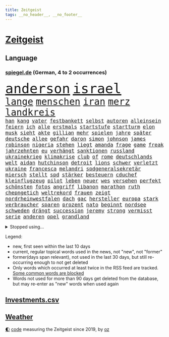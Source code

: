 ```yaml
---
title: Zeitgeist
tags: __no_header__, __no_footer__
---
```


# [Zeitgeist](https://oliz.io/zeitgeist/)

## Language

<h3><a href="https://www.spiegel.de" target="_blank">spiegel.de</a> (German, 4 to 2 occurrences)</h3>
<p style="font-family:monospace">
<span style="font-size:32pt"><a href="news_links.html#anderson" class="current">anderson</a></span>
<span style="font-size:32pt"><a href="news_links.html#israel" class="current">israel</a></span>
<br>
<span style="font-size:22pt"><a href="news_links.html#lange" class="current">lange</a></span>
<span style="font-size:22pt"><a href="news_links.html#menschen" class="current">menschen</a></span>
<span style="font-size:22pt"><a href="news_links.html#iran" class="current">iran</a></span>
<span style="font-size:22pt"><a href="news_links.html#merz" class="current">merz</a></span>
<span style="font-size:22pt"><a href="news_links.html#landkreis" class="current">landkreis</a></span>
<br>
<span style="font-size:12pt"><a href="news_links.html#han" class="new">han</a></span>
<span style="font-size:12pt"><a href="news_links.html#kang" class="new">kang</a></span>
<span style="font-size:12pt"><a href="news_links.html#vater" class="current">vater</a></span>
<span style="font-size:12pt"><a href="news_links.html#festbankett" class="new">festbankett</a></span>
<span style="font-size:12pt"><a href="news_links.html#selbst" class="current">selbst</a></span>
<span style="font-size:12pt"><a href="news_links.html#autoren" class="current">autoren</a></span>
<span style="font-size:12pt"><a href="news_links.html#alleinsein" class="new">alleinsein</a></span>
<span style="font-size:12pt"><a href="news_links.html#feiern" class="current">feiern</a></span>
<span style="font-size:12pt"><a href="news_links.html#ich" class="current">ich</a></span>
<span style="font-size:12pt"><a href="news_links.html#alle" class="current">alle</a></span>
<span style="font-size:12pt"><a href="news_links.html#erstmals" class="current">erstmals</a></span>
<span style="font-size:12pt"><a href="news_links.html#startstufe" class="new">startstufe</a></span>
<span style="font-size:12pt"><a href="news_links.html#startturm" class="new">startturm</a></span>
<span style="font-size:12pt"><a href="news_links.html#elon" class="current">elon</a></span>
<span style="font-size:12pt"><a href="news_links.html#musk" class="current">musk</a></span>
<span style="font-size:12pt"><a href="news_links.html#sieht" class="current">sieht</a></span>
<span style="font-size:12pt"><a href="news_links.html#akte" class="new">akte</a></span>
<span style="font-size:12pt"><a href="news_links.html#gillian" class="current">gillian</a></span>
<span style="font-size:12pt"><a href="news_links.html#mehr" class="current">mehr</a></span>
<span style="font-size:12pt"><a href="news_links.html#spielen" class="current">spielen</a></span>
<span style="font-size:12pt"><a href="news_links.html#jahre" class="current">jahre</a></span>
<span style="font-size:12pt"><a href="news_links.html#später" class="current">später</a></span>
<span style="font-size:12pt"><a href="news_links.html#deutsche" class="current">deutsche</a></span>
<span style="font-size:12pt"><a href="news_links.html#allee" class="new">allee</a></span>
<span style="font-size:12pt"><a href="news_links.html#gefahr" class="current">gefahr</a></span>
<span style="font-size:12pt"><a href="news_links.html#daron" class="new">daron</a></span>
<span style="font-size:12pt"><a href="news_links.html#simon" class="current">simon</a></span>
<span style="font-size:12pt"><a href="news_links.html#johnson" class="current">johnson</a></span>
<span style="font-size:12pt"><a href="news_links.html#james" class="current">james</a></span>
<span style="font-size:12pt"><a href="news_links.html#robinson" class="current">robinson</a></span>
<span style="font-size:12pt"><a href="news_links.html#nigeria" class="current">nigeria</a></span>
<span style="font-size:12pt"><a href="news_links.html#stehen" class="current">stehen</a></span>
<span style="font-size:12pt"><a href="news_links.html#liegt" class="current">liegt</a></span>
<span style="font-size:12pt"><a href="news_links.html#amanda" class="current">amanda</a></span>
<span style="font-size:12pt"><a href="news_links.html#frage" class="current">frage</a></span>
<span style="font-size:12pt"><a href="news_links.html#game" class="current">game</a></span>
<span style="font-size:12pt"><a href="news_links.html#freak" class="new">freak</a></span>
<span style="font-size:12pt"><a href="news_links.html#jahrzehnten" class="current">jahrzehnten</a></span>
<span style="font-size:12pt"><a href="news_links.html#eu" class="current">eu</a></span>
<span style="font-size:12pt"><a href="news_links.html#verhängt" class="current">verhängt</a></span>
<span style="font-size:12pt"><a href="news_links.html#sanktionen" class="current">sanktionen</a></span>
<span style="font-size:12pt"><a href="news_links.html#russland" class="current">russland</a></span>
<span style="font-size:12pt"><a href="news_links.html#ukrainekrieg" class="current">ukrainekrieg</a></span>
<span style="font-size:12pt"><a href="news_links.html#klimakrise" class="current">klimakrise</a></span>
<span style="font-size:12pt"><a href="news_links.html#club" class="current">club</a></span>
<span style="font-size:12pt"><a href="news_links.html#of" class="current">of</a></span>
<span style="font-size:12pt"><a href="news_links.html#rome" class="current">rome</a></span>
<span style="font-size:12pt"><a href="news_links.html#deutschlands" class="current">deutschlands</a></span>
<span style="font-size:12pt"><a href="news_links.html#welt" class="current">welt</a></span>
<span style="font-size:12pt"><a href="news_links.html#aidan" class="new">aidan</a></span>
<span style="font-size:12pt"><a href="news_links.html#hutchinson" class="new">hutchinson</a></span>
<span style="font-size:12pt"><a href="news_links.html#detroit" class="current">detroit</a></span>
<span style="font-size:12pt"><a href="news_links.html#lions" class="current">lions</a></span>
<span style="font-size:12pt"><a href="news_links.html#schwer" class="current">schwer</a></span>
<span style="font-size:12pt"><a href="news_links.html#verletzt" class="current">verletzt</a></span>
<span style="font-size:12pt"><a href="news_links.html#ukraine" class="current">ukraine</a></span>
<span style="font-size:12pt"><a href="news_links.html#francesca" class="current">francesca</a></span>
<span style="font-size:12pt"><a href="news_links.html#melandri" class="new">melandri</a></span>
<span style="font-size:12pt"><a href="news_links.html#spdgeneralsekretär" class="current">spdgeneralsekretär</a></span>
<span style="font-size:12pt"><a href="news_links.html#miersch" class="new">miersch</a></span>
<span style="font-size:12pt"><a href="news_links.html#stellt" class="current">stellt</a></span>
<span style="font-size:12pt"><a href="news_links.html#spd" class="current">spd</a></span>
<span style="font-size:12pt"><a href="news_links.html#stärker" class="current">stärker</a></span>
<span style="font-size:12pt"><a href="news_links.html#besteuern" class="new">besteuern</a></span>
<span style="font-size:12pt"><a href="news_links.html#cduchef" class="current">cduchef</a></span>
<span style="font-size:12pt"><a href="news_links.html#kleinflugzeug" class="current">kleinflugzeug</a></span>
<span style="font-size:12pt"><a href="news_links.html#pilot" class="current">pilot</a></span>
<span style="font-size:12pt"><a href="news_links.html#leben" class="current">leben</a></span>
<span style="font-size:12pt"><a href="news_links.html#neuer" class="current">neuer</a></span>
<span style="font-size:12pt"><a href="news_links.html#wes" class="new">wes</a></span>
<span style="font-size:12pt"><a href="news_links.html#versehen" class="current">versehen</a></span>
<span style="font-size:12pt"><a href="news_links.html#perfekt" class="current">perfekt</a></span>
<span style="font-size:12pt"><a href="news_links.html#schönsten" class="current">schönsten</a></span>
<span style="font-size:12pt"><a href="news_links.html#fotos" class="current">fotos</a></span>
<span style="font-size:12pt"><a href="news_links.html#angriff" class="current">angriff</a></span>
<span style="font-size:12pt"><a href="news_links.html#libanon" class="current">libanon</a></span>
<span style="font-size:12pt"><a href="news_links.html#marathon" class="current">marathon</a></span>
<span style="font-size:12pt"><a href="news_links.html#ruth" class="current">ruth</a></span>
<span style="font-size:12pt"><a href="news_links.html#chepngetich" class="new">chepngetich</a></span>
<span style="font-size:12pt"><a href="news_links.html#weltrekord" class="current">weltrekord</a></span>
<span style="font-size:12pt"><a href="news_links.html#frauen" class="current">frauen</a></span>
<span style="font-size:12pt"><a href="news_links.html#zeigt" class="current">zeigt</a></span>
<span style="font-size:12pt"><a href="news_links.html#nordrheinwestfalen" class="current">nordrheinwestfalen</a></span>
<span style="font-size:12pt"><a href="news_links.html#dach" class="current">dach</a></span>
<span style="font-size:12pt"><a href="news_links.html#gac" class="new">gac</a></span>
<span style="font-size:12pt"><a href="news_links.html#hersteller" class="current">hersteller</a></span>
<span style="font-size:12pt"><a href="news_links.html#europa" class="current">europa</a></span>
<span style="font-size:12pt"><a href="news_links.html#stark" class="current">stark</a></span>
<span style="font-size:12pt"><a href="news_links.html#verbraucher" class="current">verbraucher</a></span>
<span style="font-size:12pt"><a href="news_links.html#sparen" class="current">sparen</a></span>
<span style="font-size:12pt"><a href="news_links.html#prozent" class="current">prozent</a></span>
<span style="font-size:12pt"><a href="news_links.html#nato" class="current">nato</a></span>
<span style="font-size:12pt"><a href="news_links.html#beginnt" class="current">beginnt</a></span>
<span style="font-size:12pt"><a href="news_links.html#nordsee" class="current">nordsee</a></span>
<span style="font-size:12pt"><a href="news_links.html#schweden" class="current">schweden</a></span>
<span style="font-size:12pt"><a href="news_links.html#drängt" class="current">drängt</a></span>
<span style="font-size:12pt"><a href="news_links.html#succession" class="new">succession</a></span>
<span style="font-size:12pt"><a href="news_links.html#jeremy" class="current">jeremy</a></span>
<span style="font-size:12pt"><a href="news_links.html#strong" class="new">strong</a></span>
<span style="font-size:12pt"><a href="news_links.html#vermisst" class="current">vermisst</a></span>
<span style="font-size:12pt"><a href="news_links.html#serie" class="current">serie</a></span>
<span style="font-size:12pt"><a href="news_links.html#anderen" class="current">anderen</a></span>
<span style="font-size:12pt"><a href="news_links.html#opel" class="new">opel</a></span>
<span style="font-size:12pt"><a href="news_links.html#grandland" class="new">grandland</a></span>
</p>
<details>
<summary>Stopped using...</summary>
<p class="former" style="font-size:12pt">
cristiano(1454) ronaldo(1454) kommunen(1453) myanmar(1453) wechselt(1453) kauft(1452) willen(1452) abstimmung(1451) beschreibt(1451) aufmerksamkeit(1450) beobachtet(1450) freiheitsstrafe(1450) gesunken(1450) klagt(1450) landesregierung(1450) material(1450) sinken(1450) statement(1450) summe(1450) usaußenminister(1450) weltweiten(1450) zentrum(1450) christine(1449) gewissen(1449) nahmen(1449) plus(1449) entschuldigt(1448) erklärte(1448) innenministerium(1448) scheinen(1448) scheitern(1448) sonne(1448) who(1448) wirkung(1448) überall(1448) arbeitete(1447) bereit(1447) entwurf(1447) finanziell(1447) schaden(1447) eis(1446) forderung(1446) gezogen(1446) ausländische(1445) konservativen(1445) netzwerk(1445) polens(1445) stets(1445) beschluss(1444) finale(1444) gastgeber(1444) kündigte(1444) nazis(1444) pocht(1444) pressestimmen(1444) spekuliert(1444) vorübergehend(1444) xi(1444) illegal(1443) institut(1443) obama(1443) trend(1443) warf(1443) anbieten(1442) investitionen(1442) räumen(1442) 3(1441) debakel(1441) lieben(1441) wies(1441) aufruf(1440) eigentümer(1440) milliarde(1439) erkrankung(1438) halbfinale(1438) versprochen(1438) erwarten(1437) motiv(1437) starker(1437) anlass(1436) frust(1436) 27(1435) schwanger(1435) verbreiten(1435) berät(1434) produzieren(1434) stieg(1434) pflicht(1432) 45(1430) gesamten(1430) mission(1429) begriff(1428) bundesgerichtshof(1428) ähnlich(1428) beschlagnahmt(1427) gouverneur(1427) presse(1427) tür(1426) ministerium(1425) empfängt(1424) herz(1424) insassen(1424) syrer(1424) teilnahme(1422) eigenes(1421) behalten(1420) papier(1418) auseinandersetzung(1416) nasa(1415) retter(1412) katharina(1408) erhöhung(1407) wieso(1401) marine(1388) last(1386) einfache(1376) schiffe(1376) leiter(1368) heidelberg(1357) umbau(1346) langjährige(1339) milliardär(1337) belästigung(1322) zusammenbruch(1311) kolumbien(1201) truppe(1184) gewohnt(1122) haushalt(1119) vorfeld(1098) dokumentiert(1093) beider(1078) empfehlen(1072) rhein(1065) front(1038) schärfere(1038) diskussionen(1020) buschmann(1013) verschwinden(993) überwachung(989) spielern(985) gerichte(984) verweist(975) afrikanischen(965) lohnen(962) positiven(957) abschaffung(952) triumphiert(943) kriegsverbrechen(926) hochrangigen(924) herzen(919) eingetroffen(918) handys(900) durchsuchen(896) vermisster(881) hitze(865) debattiert(849) tierschützer(842) fahrgäste(831) thüringens(829) partnerin(817) olympiasieger(814) fassungslos(809) erlegen(805) usrepublikaner(802) offizielle(788) nation(781) 05(771) wünsche(767) lebenslange(766) spionage(757) zurückkehren(753) branchen(741) nationaltrainer(738) francisco(736) senioren(735) grenzgebiet(722) deuten(713) razzien(709) beerdigt(704) schönheit(701) autohersteller(700) operiert(699) abgeben(694) geschmack(694) aussichten(686) düster(677) gekostet(664) check(661) haftbefehl(658) hauses(658) mächtige(655) heimische(637) venedig(632) sachsens(631) mythos(627) c(626) wand(623) landwirte(614) wasserstoff(614) 52(613) flaschen(611) freier(611) weimar(606) 5000(605) freiwillige(605) technologie(603) geständnis(597) schweres(592) außergewöhnlich(582) influencer(582) toll(581) merklich(580) darmstadt(573) beigetragen(570) wurzeln(570) kreuz(565) gewartet(561) gen(554) emotionen(542) zeuge(540) boomt(539) linkspartei(537) bekämpfung(534) veröffentlichte(528) massenhaft(524) stuft(524) samuel(521) tickets(520) diebstahl(511) versehentlich(509) terrorismus(504) genießen(503) gelernt(499) iphones(497) motto(495) partien(489) bundeshaushalt(487) staats(483) open(480) sächsischen(475) 77(472) zahlungen(471) schlucht(469) umzusetzen(465) schuldenbremse(464) toronto(460) busfahrer(459) preiserhöhung(459) massiver(455) benachteiligt(454) lieferten(454) popstars(450) saßen(445) ezb(444) clemens(443) besiegen(439) essener(439) schmidt(439) atlanta(437) kooperiert(436) sicherheitsmaßnahmen(433) vormittag(433) iphone(429) britney(428) islamistische(428) spears(428) stützen(428) ausbeutung(423) sechsstellige(423) südkoreanische(418) sichergestellt(409) schach(404) genossen(403) us(401) jon(399) jüdisches(399) verkehrsunfall(399) nordkoreas(396) antonio(392) 03(391) goldenen(391) mittelfeld(382) errungen(381) generalbundesanwalt(380) jugendstrafe(378) qualifikation(372) unschuldig(372) demokratischen(370) milliardenhilfen(369) palästina(367) nagel(364) königshaus(362) franzosen(361) 43(359) verschickt(359) gemüse(358) management(357) popkultur(356) regelungen(352) taugen(350) mars(348) absicht(342) 1100(340) bundes(336) vulkanausbruch(336) eingedrungen(335) migrationshintergrund(335) sicherheitsgründen(335) reagierten(334) sommerspiele(333) einführung(328) israelisches(328) menschenrechte(327) 29jähriger(321) kritischer(321) gdl(319) reederei(318) abschiebung(315) einheitliche(315) sprecherin(314) überdenken(314) db(313) ampelpartner(309) claus(308) rechtlich(308) weselsky(308) emma(307) haftstrafen(307) entspannung(305) haderte(304) islamische(302) kündigungen(302) tourt(301) besorgniserregend(300) flaggen(295) bot(294) lernt(293) genehmigung(292) 18jährige(291) leise(291) gesichter(290) erleichterung(287) historischer(287) kriegsschiffe(287) mindestlohn(287) 93(286) straftäter(286) positives(284) verschüttet(284) politischer(282) station(281) anhebung(280) uganda(280) zeitalter(280) buchempfehlungen(279) einsparungen(279) verschwörungstheorien(278) erfuhr(275) ermittlungsverfahren(275) angeklagten(274) omas(274) onlinehändler(274) eilantrag(271) aufgedeckt(268) viertelfinale(268) vorliegt(266) temu(265) mögen(263) statistischem(262) high(261) 1980(260) sendet(259) präsentierte(258) absatz(257) hollywoods(257) nvidia(257) gründet(255) wettkampf(255) barack(253) wüten(253) niedersachsens(252) topfavorit(252) premierministerin(249) privates(249) mona(247) bauernproteste(244) bestürzt(244) indes(244) weltstar(243) route(242) bauch(239) politischem(239) festivals(238) substanz(237) go(234) scheidet(233) kontroversen(232) lamar(232) hab(231) hauptdarstellerin(231) bronze(229) erleichtert(229) inakzeptabel(228) justin(228) swifts(228) lebenslang(225) verprügelt(225) fressen(224) bucht(223) minderjährigen(223) falscher(222) jena(222) trick(221) emojis(217) obst(216) kanzlerin(215) klärt(214) vermittler(213) huawei(212) eingefangen(211) regimes(211) schwerverletzte(211) apples(210) ausmacht(210) raf(210) zoo(210) übertrieben(210) usmedien(209) magnus(208) möglichkeit(208) oberpfalz(208) bedankt(207) durchsuchung(207) zweitligisten(206) planung(205) schweigegeldprozess(205) 35000(204) vorlieben(203) biss(202) erwirken(202) frauenanteil(201) abtreibungen(200) katy(200) msc(200) eindeutig(198) argumentierte(196) chiphersteller(196) kassierte(196) vergleichbar(196) enthüllen(195) füße(195) verbraucherpreise(195) mad(194) verurteilter(194) überlassen(193) erfolgreicher(191) filmset(191) jeff(191) lautete(191) hafens(190) athletin(186) dokumentation(186) erfreut(186) zucker(186) flüchtlingen(185) jünger(185) netzwerken(185) zwangsversteigerung(184) bvbprofi(182) trümmer(181) katastrophenfall(180) afderfolg(179) justizministerin(179) studien(177) 20jähriger(175) carlsen(175) ermutigt(175) milliardengeschäft(175) privatsphäre(175) zusätzlichen(175) don(174) ressourcen(174) school(174) benachbarten(173) harmlosen(173) sammlung(173) thyssenkrupp(173) afghanische(172) erhärten(172) königlichen(172) billionen(171) entlassung(171) herausgesucht(171) iga(171) usjustiz(171) świątek(171) köpfe(170) staatschefs(170) einschalten(169) ernannt(168) fußballbund(168) irreführende(168) cafés(167) verrat(165) einschränken(164) straßenbahn(164) verhört(164) arbeitszeit(163) iraner(163) leuten(163) abgeschoben(162) frauenfußball(162) testspiel(162) gesammelt(161) ultraorthodoxe(160) morgan(158) längste(157) pelosi(157) schlau(157) unterstützte(157) ausgeweitet(156) behoben(156) zeilen(156) einflussreichsten(155) hauskauf(155) verlobung(155) handwerk(154) engel(153) bestritt(151) toxischen(151) children(150) save(150) vereinbaren(150) massensterben(149) besuchte(148) europäischer(148) flair(148) stahl(148) telekom(148) schwimmbad(147) umweltschützer(146) wohnungsnot(146) feuern(145) herd(145) privater(145) wohnungslose(145) kryptowährung(143) likes(143) films(142) menschheit(142) bergab(141) eskalieren(140) heiße(140) 1400(138) marvin(138) rechtspopulismus(138) automaten(137) landeten(137) übermittelt(137) friedenskonferenz(136) abnehmspritze(135) hipp(135) zugspitze(135) ausgefallene(133) unversöhnlich(132) bon(131) handele(131) jovi(131) stärkere(131) befriedigend(130) lokalen(130) privat(130) verschärfung(130) plagen(129) weigert(129) bangladesch(128) entgangen(128) erarbeitet(127) faust(127) schärferen(127) wider(127) gemessen(126) indopazifik(126) islamismus(126) marcus(126) sechsjährigen(126) heimatmarkt(125) afrikanische(124) fernost(124) kendrick(124) sternschnuppen(124) polizeiliche(123) babbel(122) daum(122) nhl(121) kanzelt(120) 17jährige(119) korrekt(119) aufsteigen(118) griechischen(118) heikel(118) lugner(118) schutzsuchende(118) steven(118) angespannte(117) beißt(117) hampshire(117) paradies(117) siedlungen(117) unbekleidet(117) usbotschafterin(115) bekanntes(114) schutzsuchenden(113) teurere(113) berüchtigt(112) scharfen(112) sexualstraftäter(112) staatsbesuch(112) zahlung(112) basel(111) bürgerschaft(111) extremwetter(111) josé(111) feinde(110) vergaß(110) verzehr(110) polizeigewalt(109) spieß(109) bahnlogistiktochter(108) schlägerei(108) schutt(108) beladener(107) epidemie(107) solch(107) sponsor(107) supreme(107) 42jähriger(106) hunter(106) pony(106) rechenschaft(106) unterbrechen(106) urteile(106) erdrutsch(105) filmfest(105) hartnäckig(105) neuestes(105) potenziell(105) sommerpause(105) zurückzahlen(105) johnny(104) löwen(104) vernichtendes(104) 25jährige(103) gefüllte(103) gegenspieler(103) krawallen(103) medwedew(102) orden(102) parteimitglieder(102) kubitschek(101) rückte(101) schultz(101) cruise(100) außenseiter(99) gemeinnützige(98) marina(98) 32jährige(97) bleibe(97) waldbrand(97) maskottchen(96) verabschiedete(96) verlegung(96) glaubwürdigkeit(95) hafenstadt(95) psychotherapeut(95) strauchelnde(95) nachträglich(94) opa(94) füllkrug(92) niclas(92) wahlkampfs(92) alliierten(91) flugzeugabsturz(91) intelligence(91) liedern(91) steuererleichterungen(91) tatsächliche(91) zulassung(91) zwangsversteigert(91) ansiedlung(90) beliebten(90) gegnerin(90) klatschen(90) konto(90) martha(90) pakistaner(90) patientinnen(90) ruine(90) toben(90) beinahekatastrophe(89) blind(89) eingeläutet(89) fehlerhafte(89) hingewiesen(89) kaputte(89) klimafreundlicher(89) kontinent(89) medaille(89) noa(89) südkoreanischer(89) argentinier(88) brat(88) charli(88) danke(88) klassik(88) migrantinnen(88) ruf(88) xcx(88) almuth(87) artgenossen(87) gleichstellung(87) mcdonald's(87) medaillen(87) privatsache(87) schult(87) surrealen(87) usautobauer(87) bullock(86) delikatessen(86) entschädigt(86) erdgeschichte(86) etatentwurf(86) eustrafzöllen(86) familiengeschichte(86) timberlake(86) umgesetzt(86) uspräsidentensohn(86) verlobt(86) 900(85) cathy(85) hochumstritten(85) kuschelt(85) transfer(85) verletze(85) aufrecht(84) ausländischen(84) falschmeldungen(84) gulasch(84) itsysteme(84) kroatien(84) legende(84) passantin(84) stecker(84) welthits(84) raststätte(83) standorten(83) widersprüche(83) wildbahn(83) 2200(82) gewaltvorwürfen(82) koeman(82) menschenhandels(82) portionen(82) ronald(82) abzuschieben(81) filmte(81) kifunktionen(81) mate(81) satellitenbildern(81) schalteten(81) sichtbare(81) vergewaltigte(81) wiegt(81) friedensplan(80) miene(80) oberleitungen(80) parat(80) ran(80) firmenpleiten(79) neubaur(79) taxifahrer(79) weltgesundheitsorganisation(79) wildnis(79) meldeten(78) mittlere(78) sensation(78) studierte(78) abriss(77) dfbauswahl(77) fantasien(77) geschäftsmodell(77) haushaltsentwurf(77) liebte(77) moniert(77) pfister(77) publik(77) subtile(77) surferin(77) unausweichlich(77) vermutung(77) wasserschutzpolizei(77) banksy(76) emeuphorie(76) neuzulassungen(76) schnaps(76) verfassungsrechtler(76) abstruse(75) arts(75) auftritten(75) auftritts(75) filmfestival(75) harmonie(75) pragmatiker(75) spiegeldokumentation(75) ikonische(74) währte(74) doppelte(73) lokomotivführer(73) gesundheitsbehörde(72) überprüft(72) comedians(71) einzudämmen(71) heimwm(71) nationalgericht(71) türkischem(71) vorgezogen(71) ausreisen(70) bauernpräsident(70) einheimischen(70) ernstvolker(70) rukwied(70) trauerfeier(70) trauma(70) untergrund(70) 49euroticket(69) bands(69) berührung(69) freigelassen(69) gegensatz(69) sondersitzung(69) annen(68) eiszeit(68) gesamtführung(68) gräben(68) korrektheit(68) küsst(68) richtungen(68) unbemannten(68) backen(67) erklärt’s(67) ernährten(67) eröffneten(67) fritz(67) kaliforniens(67) pulverisiert(67) kriselnde(66) menschenhandel(66) rekonstruiert(66) tate(66) vollbringen(66) gewürgt(65) honorar(65) luxusautos(65) rettungshubschrauber(65) schwarzrotgold(65) sparkasse(65) äußersten(65) drehen(64) entsprechende(64) ernennung(64) erwürgt(64) flugzeugen(64) geklettert(64) grünem(64) sprengstoff(64) wunderkind(64) 14jähriger(63) eriksson(63) gloria(63) kriegstreiber(63) lokführergewerkschaft(63) svengöran(63) thurn(63) tribüne(63) dnaanalysen(62) gerhardt(62) großhandel(62) großhandelspreise(62) verschärfungen(62) wölfe(62) auslaufmodell(61) einjähriger(61) einzelzeitfahren(61) gallagher(61) noel(61) spaziergänger(61) age(60) dunham(60) effekte(60) nationalpark(60) aufschlag(59) bekennen(59) dir(59) erhob(59) komplizierte(59) merken(59) unterfangen(59) buchholz(58) feststellen(58) verstorben(58) wischen(58) beriet(57) bordell(57) elsässer(57) entworfen(57) konkret(57) primož(57) roglič(57) aufgezeichnet(56) craig(56) gags(56) schwimmt(56) sommerferien(56) auswirkt(55) daniil(55) flugtaxis(55) hilfsmittel(55) ovations(55) standing(55) zauber(55) 1995(54) adele(54) berechnet(54) erweist(54) galgen(54) papenburg(54) privatwirtschaft(54) shogun(54) vulkane(54) werken(54) attentate(53) berchtesgaden(53) dreifache(53) erkennungszeichen(53) großartiges(53) konsistenz(53) verfassungsklage(53) boulevardzeitung(52) bruce(52) nawalnys(52) schert(52) vorletzte(52) sportwagenbauer(51) suchmaschine(51) verbrennerverbot(51) vereinbarung(51) aaron(50) agiert(50) coronaimpfstoff(50) geknackt(50) natalie(50) philadelphia(50) tönen(50) aschaffenburg(49) bitteren(49) frontal(49) karriereberaterin(49) präsidentschaftswahlen(49) stell(49) ausreichend(48) babynahrungshersteller(48) einhörner(48) gastiert(48) mathias(48) aufzuhören(47) datum(47) ehemanns(47) herausfordert(47) nachwirkungen(47) schadstoffe(47) schwangerschaftsabbrüchen(47) wettbewerbe(47) übergangsregierung(47) anhängerinnen(46) ausreise(46) beifall(46) entschuldigte(46) forscherinnen(46) isoliertes(46) klappen(46) lwiw(46) mashco(46) outlaws(46) piro(46) schlimmen(46) skelett(46) unkontaktiertes(46) ausweisung(45) medienkonsum(45) pflegefachkraft(45) breakdance(44) britin(44) dmytro(44) erneuter(44) kuleba(44) olympiasiegerin(44) rivalisierende(44) caroline(43) höchststrafe(43) djane(42) gemeinsamkeiten(42) gästehaus(42) matt(42) delta(41) fahrlehrer(41) zuschießen(41) 27jährige(40) brocken(40) euabgeordnete(40) o’connor(40) sportschützen(40) swifties(40) verzögert(40) weltranglistenersten(40) achterbahn(39) geschmeidig(39) kehrte(39) mehrtägigen(39) musikstars(39) olympisches(39) paralympics(39) rotherham(39) hans(38) ohren(38) pilgern(38) sonnenschein(38) säbelfechter(38) beistand(37) besitz(37) gigantischer(37) inhaftierten(37) dopingkontroverse(36) englisch(36) erschütterten(36) geschnappt(36) highlight(36) my(36) streetartkünstlers(36) telegramgründer(36) abdel(35) berger(35) empfehlung(35) fattah(35) natürlichen(35) entlohnt(34) sternerestaurant(34) 26jährigen(33) bezweifelt(33) börsenwert(33) eingeschlossen(33) megaevent(33) mendes(33) proiranischer(33) seltsamer(33) belgrad(32) hessische(32) investments(32) keinerlei(32) siedlung(32) 100metersprint(31) boeings(31) podcaster(31) schwedischen(31) stritt(31) 61jähriger(30) bezug(30) dankte(30) einzelfall(30) flugtaxihersteller(30) gerammt(30) großbrand(30) landesweit(30) läuferin(30) mpox(30) mpoxvirus(30) polizeikräfte(30) sparpläne(30) uspräsidentschaftswahl(30) 320000(29) ausgrabungen(29) bundesweiter(29) curtis(29) konfrontationskurs(29) mutationen(29) neumann(29) obduktionsbericht(29) preissteigerungen(29) unverhohlen(29) aufrufe(28) cuxhaven(28) heart(28) parken(28) vorhanden(28) faltbaren(27) heikles(27) nämlich(27) polio(27) stabiles(27) winzer(27) borkum(26) gebremst(26) issa(26) niederländischer(26) rafterroristen(26) monarchen(25) sibirien(25) variante(25) angedeutet(24) boulevardpresse(24) gestiegene(24) hochzeitsgesellschaft(24) plante(24) 32jähriger(23) alarmierende(23) freizeitpark(23) gorilla(23) nullrunde(23) strafmaß(23) unfallstelle(23) container(22) eilig(22) eingeschleust(22) erodiert(22) getarnte(22) grünes(22) selbstbewusstsein(22) spezialtaucher(22) sternschnuppenschauer(22) straubing(22) zurecht(22) anästhesisten(21) bildungspolitik(21) brasilianischen(21) bundesverkehrsminister(21) etablierten(21) harz(21) hauch(21) stromversorgung(21) vinícius(21) zahnarztpraxis(21) ablesen(20) rollfeld(20) seen(20) straubinger(20) verscharrt(20) verzückte(20) vorantreiben(20) weltrangliste(20) eishockey(19) fußballerin(19) herzkreislauferkrankungen(19) sexualdelikt(19) zügig(19) geendet(18) lehramt(18) perfekter(18) schnappt(18) springsteen(18) tolle(18) trainerlegende(18) ulrike(18) aryna(17) blicke(17) gedenkstätte(17) sabalenka(17) schrillen(17) versteckte(17) anreize(16) kinderwunsch(16) positiver(16) regisseurin(16) schwersten(16) vormonat(16) werbepartner(16) widersprüchlich(16) abgeschobene(15) braunbären(15) dawn(15) delegierten(15) eingeschläfert(15) landesverbände(15) polaris(15) rabatt(15) spacexmission(15) weltraumspaziergang(15) begriffe(14) behinderung(14) haider(14) i’m(14) rezepte(14) silvia(14) beendigung(13) differenzen(13) geküsst(13) gelangen(13) landesverband(13) makel(13) meseberg(13) milliardenschwere(13) nachlass(13) sportlern(13) weltrekordhalter(13) winkt(13) wohnheim(13) banner(12) berlinneukölln(12) einfahrt(12) messergewalt(12) messerkriminalität(12) universum(12) weltgrößte(12) zurückweisungen(12) armand(11) army(11) duplantis(11) einzelnen(11) flüchtlingspolitik(11) fremdenfeindlichkeit(11) kzgedenkstätte(11) oasis(11) paralympischen(11) sperrminorität(11) stripes(11) überfällig(11)
</p>
</details>
<p>Legend:
<ul>
<li><span class="new">new</span>, first seen within the last 10 days</li>
<li><span class="current">current</span>, regular topical words used in the news, not "new", not "former"</li>
<li><span class="former">former(days span relevant)</span>, not used in the last 30 days, but still re-occurring enough to not get deleted</li>
<li>Only words which occurred at least twice in the RSS feed are tracked. <a href="language/filters.py">Some common words are blocked</a></li>
<li>Words not used for more than 90 days get deleted from the database, but may re-enter as "new" words when used again</li>
</ul>
</p>

## [Investments](investments.html)[.csv](investments.csv)

## [Weather](weather.html)

<footer>
<a href="javascript:toggleTheme()" class="nav">🌓</a>
<a href="https://github.com/ooz/zeitgeist">code</a> measuring the Zeitgeist since 2019, by <a href="https://oliz.io">oz</a>
</footer>

